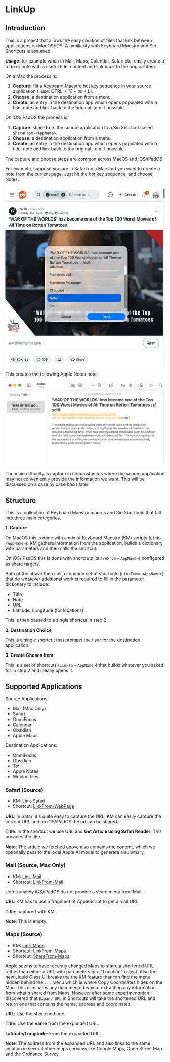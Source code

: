 # LinkUp

## Introduction

This is a project that allows the easy creation of files that link between applications on MacOS/iOS. A familiarity with Keyboard Maestro and Siri Shortcuts is assumed.

**Usage**: for example when in Mail, Maps, Calendar, Safari etc. easily create a todo or note with a useful title, content and link back to the original item.

On a Mac the process is:

1. **Capture**: Hit a [Keyboard Maestro](https://www.keyboardmaestro.com) hot key sequence in your source application (I use: CTRL + ⌥ + ⌘ + L).
2. **Choose**: a destination application from a menu.
3. **Create**: an entry in the destination app which opens populated with a title, note and link back to the original item if possible.

On iOS/iPadOS the process is:

1. **Capture**: share from the source application to a Siri Shortcut called ```ShareFrom-<AppName>```.
2. **Choose**: a destination application from a menu.
3. **Create**: an entry in the destination app which opens populated with a title, note and link back to the original item if possible.

The capture and choose steps are common across MacOS and iOS/iPadOS.

For example, suppose you are in Safari on a Mac and you want to create a note from the current page. Just hit the hot key sequence, and choose Notes. 

![Step 2](step-2.png)

This creates the following Apple Notes note:

![Step 3](step-3.png)

The main difficulty is capture in circumstances where the source application may not conveniently provide the information we want. This will be discussed on a case by case basis later.

## Structure

This is a collection of Keyboard Maestro macros and Siri Shortcuts that fall into three main categories.

**1. Capture**

On MacOS this is done with a mix of Keyboard Maestro (KM) scripts (```Link-<AppName>```). KM gathers information from the application, builds a dictionary with parameters and then calls the shortcut.

On iOS/iPadOS this is done with shortcuts (```ShareFrom-<AppName>```) configured as share targets.

Both of the above then call a common set of shortcuts (```LinkFrom-<AppName>```) that do whatever additional work is required to fill in the parameter dictionary to include:

- Title
- Note
- URL
- Latitude, Longitude (for locations)

This is then passed to a single shortcut in step 2.

**2. Destination Choice**

This is a single shortcut that prompts the user for the destination application.

**3. Create Chosen Item**

This is a set of shortcuts (```LinkTo-<AppName>```) that builds whatever you asked for in step 2 and ideally opens it.

## Supported Applications

Source Applications:
- Mail (Mac Only)
- Safari
- OmniFocus
- Calendar
- Obsidian
- Apple Maps

Destination Applications:
- OmniFocus
- Obsidian
- Tot
- Apple Notes
- Webloc files

### Safari (Source)

- KM: [Link-Safari](Link-Safari.kmmacros)
- Shortcut: [LinkFrom-WebPage](LinkFrom-WebPage.shortcut)

**URL**: In Safari it's quite easy to capture the URL, KM can easily capture the current URL and on iOS/iPadOS the url can be shared.

**Title**: In the shortcut we use URL and **Get Article using Safari Reader**. This provides the title.

**Note**: The article we fetched above also contains the content, which we optionally pass to the local Apple AI model to generate a summary.

### Mail (Source, Mac Only)

- KM: [Link-Mail](Link-Mail.kmmacros)
- Shortcut: [LinkFrom-Mail](LinkFrom-Mail.shortcut)

Unfortunately iOS/iPadOS do not provide a share menu from Mail.

**URL**: KM has to use a fragment of AppleScript to get a mail URL.

**Title**: captured with KM.

**Note**: This is empty.

### Maps (Source)

- KM: [Link-Maps](Link-Maps.kmmacros)
- Shortcut: [LinkFrom-Maps](LinkFrom-Maps.shortcut)
- Shortcut: [ShareFrom-Maps](ShareFrom-Maps.shortcut)

Apple seems to have recently changed Maps to share a shortened URL rather than either a URL with parameters or a "Location" object. Also the new Liquid Glass UI breaks the the KM feature that can find the menu hidden behind the ```...``` menu which is where Copy Coordinates hides on the Mac. This eliminates any documented way of extracting any information from what's shared from Maps. However after some experimentation I discovered that ```Expand URL``` in Shortcuts will take the shortened URL and return one that contains the name, address and coordinates.

**URL**: Use the shortened one.

**Title**: Use the **name** from the expanded URL.

**Latitude/Longitude**: From the expanded URL:

**Note**: The address from the expanded URL and also links to the same location in several other maps services like Google Maps, Open Street Map and the Ordnance Survey.